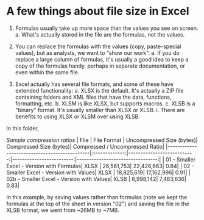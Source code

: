# A few things about file size in Excel

1. Formulas usually take up more space than the values you see on screen.
  a. What's actually stored in the file are the formulas, not the values.
  
2. You can replace the formulas with the values (copy, paste-special values), but as analysts, we want to "show our work".
  a. If you do replace a large column of formulas, it's usually a good idea to keep a copy of the formulas handy, perhaps in separate documentation, or even within the same file.
  
3. Excel actually has several file formats, and some of these have extended functionality:
  a. XLSX is the default.  It's actually a ZIP file containing folders and XML files that have the data, functions, formatting, etc.
  b. XLSM is like XLSX, but supports macros.
  c. XLSB is a "binary" format.  It's usually smaller than XLSX or XLSB.
	i. There are benefits to using XLSX or XLSM over using XLSB.
	
	
In this folder, 


_Sample compression ratios_
| File                                         | File Format | Uncompressed Size (bytes)| Compressed Size (bytes)| Compressed / Uncompressed Ratio|
|----------------------------------------------|:-------------:|---------------------------:|-------------------------:|---------------------------------:|
| 01 -   Smaller Excel - Version with Formulas| XLSX | 26,561,753| 22,426,663| 0.84|
| 02 -   Smaller Excel - Version with Values| XLSX | 18,825,619| 17,162,996| 0.91|
| 02b -   Smaller Excel - Version with Values| XLSB | 8,998,142| 7,483,636| 0.83|


In this example, by saving values rather than formulas (note we kept the formulas at the top of the sheet in version "02") and saving the file in the XLSB format, we went from ~26MB to ~7MB.

